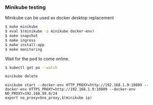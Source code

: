 ### Minikube testing

Minikube can be used as docker desktop replacement

```bash
$ make minikube
$ eval $(minikube -p minikube docker-env)
$ make snapshot
$ make ingress
$ make install-app
$ make monitoring
```

Wait for the pod to come online.

```bash
$ kubectl get po --watch
```

```bash
minikube delete
```

```
minikube start --docker-env HTTP_PROXY=http://192.168.1.9:10809 --docker-env HTTPS_PROXY=http://192.168.1.9:10809 --docker-env NO_PROXY=192.168.99.0/24
export no_proxy=$no_proxy,$(minikube ip)
```
